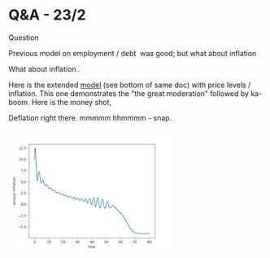 # Q&A - 23/2

Question

Previous model on employment / debt  was good; but what about inflation

What about inflation..

Here is the extended [model](keen_math) (see bottom of same doc) with
price levels / inflation. This one demonstrates the "the great
moderation" followed by ka-boom. Here is the money shot,

Deflation right there. mmmmm hhmmmm - snap.

![](inf_01.png)
